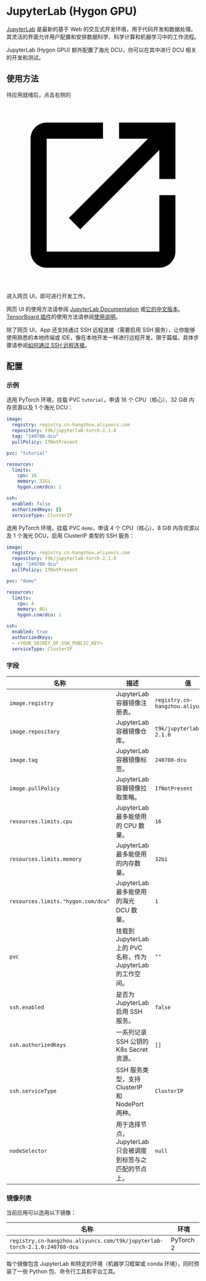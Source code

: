 # JupyterLab (Hygon GPU)

[JupyterLab](https://github.com/jupyterlab/jupyterlab) 是最新的基于 Web 的交互式开发环境，用于代码开发和数据处理。其灵活的界面允许用户配置和安排数据科学、科学计算和机器学习中的工作流程。

JupyterLab (Hygon GPU) 额外配置了海光 DCU，你可以在其中进行 DCU 相关的开发和测试。

## 使用方法

待应用就绪后，点击右侧的 <svg class="MuiSvgIcon-root MuiSvgIcon-colorPrimary MuiSvgIcon-fontSizeMedium css-jxtyyz" focusable="false" aria-hidden="true" viewBox="0 0 24 24" data-testid="OpenInNewIcon"><path d="M19 19H5V5h7V3H5c-1.11 0-2 .9-2 2v14c0 1.1.89 2 2 2h14c1.1 0 2-.9 2-2v-7h-2zM14 3v2h3.59l-9.83 9.83 1.41 1.41L19 6.41V10h2V3z"></path></svg> 进入网页 UI，即可进行开发工作。

网页 UI 的使用方法请参阅 [JupyterLab Documentation](https://jupyterlab.readthedocs.io/en/latest/) 或[它的中文版本](https://jupyterlab.pythonlang.cn/en/latest/)。[TensorBoard 插件](https://github.com/HFAiLab/jupyterlab_tensorboard_pro)的使用方法请参阅[使用说明](https://github.com/HFAiLab/jupyterlab_tensorboard_pro/blob/v4.x/README.zh-cn.md#%E4%BD%BF%E7%94%A8%E8%AF%B4%E6%98%8E)。

除了网页 UI，App 还支持通过 SSH 远程连接（需要启用 SSH 服务），让你能够使用熟悉的本地终端或 IDE，像在本地开发一样进行远程开发。限于篇幅，具体步骤请参阅[如何通过 SSH 远程连接](https://t9k.github.io/ucman/latest/reference/faq/faq-in-jupyterlab-usage.html#%E5%A6%82%E4%BD%95%E9%80%9A%E8%BF%87-ssh-%E8%BF%9C%E7%A8%8B%E8%BF%9E%E6%8E%A5)。

## 配置

### 示例

选用 PyTorch 环境，挂载 PVC `tutorial`，申请 16 个 CPU（核心）、32 GiB 内存资源以及 1 个海光 DCU：

```yaml
image:
  registry: registry.cn-hangzhou.aliyuncs.com
  repository: t9k/jupyterlab-torch-2.1.0
  tag: "240708-dcu"
  pullPolicy: IfNotPresent

pvc: "tutorial"

resources:
  limits:
    cpu: 16
    memory: 32Gi
    hygon.com/dcu: 1

ssh:
  enabled: false
  authorizedKeys: []
  serviceType: ClusterIP
```

选用 PyTorch 环境，挂载 PVC `demo`，申请 4 个 CPU（核心）、8 GiB 内存资源以及 1 个海光 DCU，启用 ClusterIP 类型的 SSH 服务：

```yaml
image:
  registry: registry.cn-hangzhou.aliyuncs.com
  repository: t9k/jupyterlab-torch-2.1.0
  tag: "240708-dcu"
  pullPolicy: IfNotPresent

pvc: "demo"

resources:
  limits:
    cpu: 4
    memory: 8Gi
    hygon.com/dcu: 1

ssh:
  enabled: true
  authorizedKeys:
  - <YOUR_SECRET_OF_SSH_PUBLIC_KEY>
  serviceType: ClusterIP
```

### 字段

| 名称                               | 描述                                                          | 值                                  |
| ---------------------------------- | ------------------------------------------------------------- | ----------------------------------- |
| `image.registry`                   | JupyterLab 容器镜像注册表。                                   | `registry.cn-hangzhou.aliyuncs.com` |
| `image.repository`                 | JupyterLab 容器镜像仓库。                                     | `t9k/jupyterlab-torch-2.1.0`        |
| `image.tag`                        | JupyterLab 容器镜像标签。                                     | `240708-dcu`                        |
| `image.pullPolicy`                 | JupyterLab 容器镜像拉取策略。                                 | `IfNotPresent`                      |
| `resources.limits.cpu`             | JupyterLab 最多能使用的 CPU 数量。                            | `16`                                |
| `resources.limits.memory`          | JupyterLab 最多能使用的内存数量。                             | `32Gi`                              |
| `resources.limits."hygon.com/dcu"` | JupyterLab 最多能使用的海光 DCU 数量。                        | `1`                                 |
| `pvc`                              | 挂载到 JupyterLab 上的 PVC 名称，作为 JupyterLab 的工作空间。 | `""`                                |
| `ssh.enabled`                      | 是否为 JupyterLab 启用 SSH 服务。                             | `false`                             |
| `ssh.authorizedKeys`               | 一系列记录 SSH 公钥的 K8s Secret 资源。                       | `[]`                                |
| `ssh.serviceType`                  | SSH 服务类型，支持 ClusterIP 和 NodePort 两种。               | `ClusterIP`                         |
| `nodeSelector`                     | 用于选择节点，JupyterLab 只会被调度到标签与之匹配的节点上。   | `null`                              |

### 镜像列表

当前应用可以选用以下镜像：

| 名称                                                                      | 环境      |
| ------------------------------------------------------------------------- | --------- |
| `registry.cn-hangzhou.aliyuncs.com/t9k/jupyterlab-torch-2.1.0:240708-dcu` | PyTorch 2 |

每个镜像包含 JupyterLab 和特定的环境（机器学习框架或 conda 环境），同时预装了一些 Python 包、命令行工具和平台工具。
